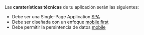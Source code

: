 Las **caraterísticas técnicas** de tu aplicación serán las siguientes:
- Debe ser una Single-Page Application [SPA](https://dzone.com/articles/how-single-page-web-applications-actually-work) 
- Debe ser diseñada con un enfoque [mobile first](https://darwindigital.com/mobile-first-versus-responsive-web-design/) 
- Debe permitir la persintencia de datos [mobile](http://darwindigital.com/mobile-first-versus-responsive-web-design/)